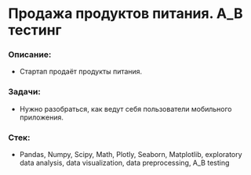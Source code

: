 # Продажа продуктов питания. A_B тестинг
 
 ### Описание:
* Стартап продаёт продукты питания.  

### Задачи:
* Нужно разобраться, как ведут себя пользователи мобильного приложения.

### Стек:
* Pandas, Numpy, Scipy, Math, Plotly, Seaborn, Matplotlib, exploratory data analysis, data visualization, data preprocessing, A_B testing

 
 
